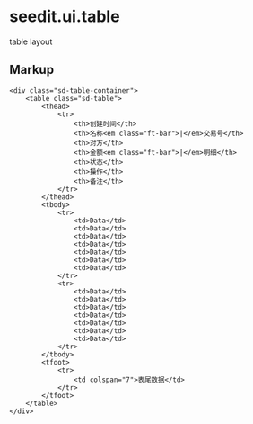 seedit.ui.table
===============

table layout


## Markup

    <div class="sd-table-container">
        <table class="sd-table">
            <thead>
                <tr>
                    <th>创建时间</th>
                    <th>名称<em class="ft-bar">|</em>交易号</th>
                    <th>对方</th>
                    <th>金额<em class="ft-bar">|</em>明细</th>
                    <th>状态</th>
                    <th>操作</th>
                    <th>备注</th>
                </tr>
            </thead>
            <tbody>
                <tr>
                    <td>Data</td>
                    <td>Data</td>
                    <td>Data</td>
                    <td>Data</td>
                    <td>Data</td>
                    <td>Data</td>
                    <td>Data</td>
                </tr>
                <tr>
                    <td>Data</td>
                    <td>Data</td>
                    <td>Data</td>
                    <td>Data</td>
                    <td>Data</td>
                    <td>Data</td>
                    <td>Data</td>
                </tr>
            </tbody>
            <tfoot>
                <tr>
                    <td colspan="7">表尾数据</td>
                </tr>
            </tfoot>
        </table>
    </div>
